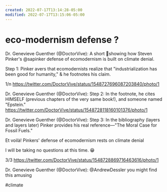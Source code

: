 ```yaml
---
created: 2022-07-17T13:14:28-05:00
modified: 2022-07-17T13:15:06-05:00
---
```


# eco-modernism defense ?

Dr. Genevieve Guenther (@DoctorVive): A short 🧵showing how Steven Pinker's @sapinker defense of ecomodernism is built on climate denial.

Step 1: Pinker avers that ecomodernists realize that "industrialization has been good for humanity," & he footnotes his claim.

1/n https://twitter.com/DoctorVive/status/1548727696087203840/photo/1

Dr. Genevieve Guenther (@DoctorVive): Step 2: In the footnote, he cites HIMSELF (previous chapters of the very same book!), and someone named "Epstein." https://twitter.com/DoctorVive/status/1548728118160101376/photo/1

Dr. Genevieve Guenther (@DoctorVive): Step 3: In the bibliography (layers and layers later) Pinker provides his real reference—"The Moral Case for Fossil Fuels." 

Et voilà! Pinkers' defense of ecomodernism rests on climate denial

I will be taking no questions at this time. 😁

3/3 https://twitter.com/DoctorVive/status/1548728869716463616/photo/1

Dr. Genevieve Guenther (@DoctorVive): @AndrewDessler you might find this amusing

#climate
